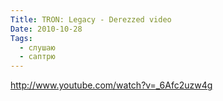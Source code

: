 ```yaml
---
Title: TRON: Legacy - Derezzed video
Date: 2010-10-28
Tags:
  - слушаю
  - саптрю
---
```


http://www.youtube.com/watch?v=_6Afc2uzw4g